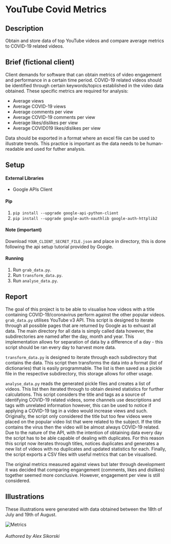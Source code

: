 # YouTube Covid Metrics
## Description
Obtain and store data of top YouTube videos and compare average metrics to COVID-19 related videos.
## Brief (fictional client)
Client demands for software that can obtain metrics of video engagement and performance in a certain time period. COVID-19 related videos should be identified through certain keywords/topics established in the video data obtained.
These specific metrics are required for analysis:
- Average views
- Average COVID-19 views
- Average comments per view
- Average COVID-19 comments per view 
- Average likes/dislikes per view
- Average COVID019 likes/dislikes per view

Data should be exported in a format where an excel file can be used to illustrate trends. This practice is important as the data needs to be human-readable and used for futher analysis.
## Setup
#### External Libraries
* Google APIs Client
#### Pip
1. `pip install --upgrade google-api-python-client`
2. `pip install --upgrade google-auth-oauthlib google-auth-httplib2`
#### Note (important)
Download `YOUR_CLIENT_SECRET_FILE.json` and place in directory, this is done following the api setup tutorial provided by Google.
#### Running
1. Run `grab_data.py`.
2. Run `transform_data.py`.
3. Run `analyse_data.py`.
## Report
The goal of this project is to be able to visualise how videos with a title containing COVID-19/coronavirus perform against the other popular videos.
`grab_data.py` utilises YouTube v3 API. This script is designed to iterate through all possible pages that are returned by Google as to exhuast all data. The main directory for all data is simply called data however, the subdirectories are named after the day, month and year. This implementation allows for separation of data by a difference of a day - this script should be ran every day to harvest more data.

`transform_data.py` is designed to iterate through each subdirectory that contains the data. This script then transforms the data into a format (list of dictionaries) that is easily programmable. The list is then saved as a pickle file in the respective subdirectory, this storage allows for other usage.

`analyse_data.py` reads the generated pickle files and creates a list of videos. This list then iterated through to obtain desired statistics for further calculations. This script considers the title and tags as a source of identifying COVID-19 related videos, some channels use descriptions and tags with unrelated information however, this can be used to notice if applying a COVID-19 tag in a video would increase views and such. Originally, the script only considered the title but too few videos were placed on the popular video list that were related to the subject. If the title contains the virus then the video will be almost always COVID-19 related. Due to the nature of the API, with the intention of obtaining data every day the script has to be able capable of dealing with duplicates. For this reason this script now iterates through titles, notices duplicates and generates a new list of videos with no duplicates and updated statistics for each. Finally, the script exports a CSV files with useful metrics that can be visualised.

The original metrics measured against views but later through development it was decided that comparing engangement (comments, likes and dislikes) together seemed more conclusive. However, engagement per view is still considered.

## Illustrations
These illustrations were generated with data obtained between the 18th of July and 19th of August.

![Metrics](https://alexsikorski.net/img/youtube-covid-metrics/coronavirus-metrics.jpg)

###### Authored by Alex Sikorski
